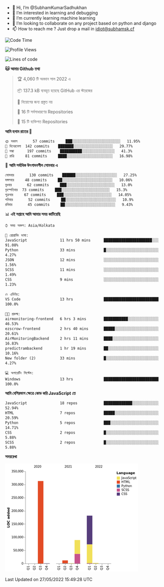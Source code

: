 - 👋 Hi, I’m @SubhamKumarSadhukhan
- 👀 I’m interested in learning and debugging
- 🌱 I’m currently learning machine learning
- 💞️ I’m looking to collaborate on any project based on python and django
- 📫 How to reach me ?
      Just drop a mail in idiot@subhamsk.cf

<!---
SubhamKumarSadhukhan/SubhamKumarSadhukhan is a ✨ special ✨ repository because its `README.md` (this file) appears on your GitHub profile.
You can click the Preview link to take a look at your changes.
--->


<!--START_SECTION:waka-->
![Code Time](http://img.shields.io/badge/Code%20Time-509%20hrs%2032%20mins-blue)

![Profile Views](http://img.shields.io/badge/%E0%A6%AA%E0%A7%8D%E0%A6%B0%E0%A7%8B%E0%A6%AB%E0%A6%BE%E0%A6%87%E0%A6%B2%20%E0%A6%A6%E0%A6%B0%E0%A7%8D%E0%A6%B6%E0%A6%A8-4-blue)

![Lines of code](https://img.shields.io/badge/%E0%A6%B9%E0%A7%8D%E0%A6%AF%E0%A6%BE%E0%A6%B2%E0%A7%8B%20%E0%A6%93%E0%A6%AF%E0%A6%BC%E0%A6%BE%E0%A6%B0%E0%A7%8D%E0%A6%B2%E0%A7%8D%E0%A6%A1%20%E0%A6%A5%E0%A7%87%E0%A6%95%E0%A7%87%20%E0%A6%86%E0%A6%AE%E0%A6%BF%20%E0%A6%B2%E0%A6%BF%E0%A6%96%E0%A7%87%E0%A6%9B%E0%A6%BF-600%20Thousand%20%E0%A6%95%E0%A7%8B%E0%A6%A1%E0%A7%87%E0%A6%B0%20%E0%A6%B2%E0%A6%BE%E0%A6%87%E0%A6%A8-blue)

**🐱 আমার Github তথ্য** 

> 🏆 4,060 টি অবদান সাল 2022 এ
 > 
> 📦 137.3 kB ব্যবহৃত হয়েছে GitHub এর স্টরেজের 
 > 
> 🚫 নিয়োগের জন্য প্রস্তুত নয়
 > 
> 📜 16 টি সর্বসাধারণের Repositories 
 > 
> 🔑 15 টি ব্যক্তিগত Repositories  
 > 
**আমি হলাম রাতের 🦉** 

```text
🌞 সকাল       57 commits     ███░░░░░░░░░░░░░░░░░░░░░░   11.95% 
🌆 দিনেরবেলা  142 commits    ███████░░░░░░░░░░░░░░░░░░   29.77% 
🌃 সন্ধা      197 commits    ██████████░░░░░░░░░░░░░░░   41.3% 
🌙 রাত্রি     81 commits     ████░░░░░░░░░░░░░░░░░░░░░   16.98%

```
📅 **আমি সর্বাধিক উৎপাদনশীল সোমবার এ** 

```text
সোমবার       130 commits    ██████░░░░░░░░░░░░░░░░░░░   27.25% 
মঙ্গলবার     48 commits     ██░░░░░░░░░░░░░░░░░░░░░░░   10.06% 
বুধবার       62 commits     ███░░░░░░░░░░░░░░░░░░░░░░   13.0% 
বৃহস্পতিবার  73 commits     ███░░░░░░░░░░░░░░░░░░░░░░   15.3% 
শুক্রবার     67 commits     ███░░░░░░░░░░░░░░░░░░░░░░   14.05% 
শনিবার       52 commits     ██░░░░░░░░░░░░░░░░░░░░░░░   10.9% 
রবিবার       45 commits     ██░░░░░░░░░░░░░░░░░░░░░░░   9.43%

```


📊 **এই সপ্তাহে আমি আমার সময় কাটিয়েছি** 

```text
⌚︎ সময় অঞ্চল: Asia/Kolkata

💬 প্রোগ্রামিং ভাষা: 
JavaScript               11 hrs 50 mins      ██████████████████████░░░   91.08% 
Python                   33 mins             █░░░░░░░░░░░░░░░░░░░░░░░░   4.27% 
JSON                     12 mins             ░░░░░░░░░░░░░░░░░░░░░░░░░   1.56% 
SCSS                     11 mins             ░░░░░░░░░░░░░░░░░░░░░░░░░   1.49% 
CSS                      9 mins              ░░░░░░░░░░░░░░░░░░░░░░░░░   1.23%

🔥 এডিটর: 
VS Code                  13 hrs              █████████████████████████   100.0%

🐱‍💻 প্রকল্ম: 
airmonitoring-frontend   6 hrs 3 mins        ███████████░░░░░░░░░░░░░░   46.53% 
ezscrow-frontend         2 hrs 40 mins       █████░░░░░░░░░░░░░░░░░░░░   20.61% 
AirMonitoringBackend     2 hrs 11 mins       ████░░░░░░░░░░░░░░░░░░░░░   16.83% 
predictrambackend        1 hr 19 mins        ██░░░░░░░░░░░░░░░░░░░░░░░   10.16% 
New folder (2)           33 mins             █░░░░░░░░░░░░░░░░░░░░░░░░   4.27%

💻 অপারেটিং সিস্টেম: 
Windows                  13 hrs              █████████████████████████   100.0%

```

**আমি বেশিরভাগ ক্ষেত্রে কোড করি JavaScript তে** 

```text
JavaScript               18 repos            █████████████░░░░░░░░░░░░   52.94% 
HTML                     7 repos             █████░░░░░░░░░░░░░░░░░░░░   20.59% 
Python                   5 repos             ███░░░░░░░░░░░░░░░░░░░░░░   14.71% 
CSS                      2 repos             █░░░░░░░░░░░░░░░░░░░░░░░░   5.88% 
SCSS                     2 repos             █░░░░░░░░░░░░░░░░░░░░░░░░   5.88%

```


**সময়রেখা**

![Chart not found](https://raw.githubusercontent.com/SubhamKumarSadhukhan/SubhamKumarSadhukhan/main/charts/bar_graph.png) 


 Last Updated on 27/05/2022 15:49:28 UTC
<!--END_SECTION:waka-->
